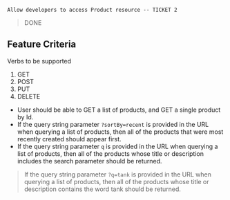`Allow developers to access Product resource -- TICKET 2`

> DONE
## Feature Criteria
Verbs to be supported

1. GET
2. POST
3. PUT
4. DELETE

- User should be able to GET a list of products, and GET a single product by Id.
- If the query string parameter `?sortBy=recent` is provided in the URL when querying a list of products, then all of the products that were most recently created should appear first.
- If the query string parameter `q` is provided in the URL when querying a list of products, then all of the products whose title or description includes the search parameter should be returned.
> If the query string parameter `?q=tank` is provided in the URL when querying a list of products, then all of the products whose title or description contains the word tank should be returned.